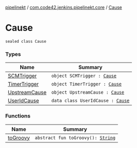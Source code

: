 [pipelinekt](../../index.md) / [com.code42.jenkins.pipelinekt.core](../index.md) / [Cause](./index.md)

# Cause

`sealed class Cause`

### Types

| Name | Summary |
|---|---|
| [SCMTrigger](-s-c-m-trigger/index.md) | `object SCMTrigger : `[`Cause`](./index.md) |
| [TimerTrigger](-timer-trigger/index.md) | `object TimerTrigger : `[`Cause`](./index.md) |
| [UpstreamCause](-upstream-cause/index.md) | `object UpstreamCause : `[`Cause`](./index.md) |
| [UserIdCause](-user-id-cause/index.md) | `data class UserIdCause : `[`Cause`](./index.md) |

### Functions

| Name | Summary |
|---|---|
| [toGroovy](to-groovy.md) | `abstract fun toGroovy(): `[`String`](https://kotlinlang.org/api/latest/jvm/stdlib/kotlin/-string/index.html) |
